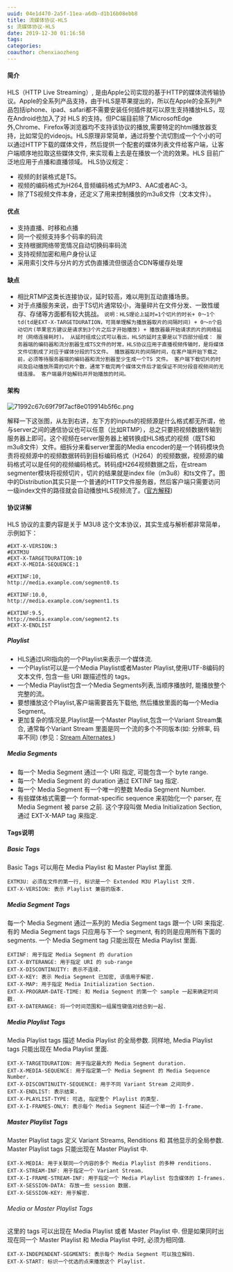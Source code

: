 ```yaml
---
uuid: 04e1d470-2a5f-11ea-a6db-d1b16b08ebb8
title: 流媒体协议-HLS
s: 流媒体协议-HLS
date: 2019-12-30 01:16:58
tags:
categories:
coauthor: chenxiaozheng
---
```


#### 简介
HLS（HTTP Live Streaming）, 是由Apple公司实现的基于HTTP的媒体流传输协议。Apple的全系列产品支持，由于HLS是苹果提出的，所以在Apple的全系列产品包括iphone、ipad、safari都不需要安装任何插件就可以原生支持播放HLS，现在Android也加入了对 HLS 的支持。但PC端目前除了MicrosoftEdge外,Chrome、Firefox等浏览器均不支持该协议的播放,需要特定的html播放器支持，比如常见的videojs。HLS原理非常简单，通过将整个流切割成一个个小的可以通过HTTP下载的媒体文件，然后提供一个配套的媒体列表文件给客户端，让客户端顺序地拉取这些媒体文件, 来实现看上去是在播放一个流的效果。HLS 目前广泛地应用于点播和直播领域。
HLS协议规定：

* 视频的封装格式是TS。
* 视频的编码格式为H264,音频编码格式为MP3、AAC或者AC-3。
* 除了TS视频文件本身，还定义了用来控制播放的m3u8文件（文本文件）。

#### 优点
* 支持直播、时移和点播
* 同一个视频支持多个码率的码流
* 支持根据网络带宽情况自动切换码率码流
* 支持视频加密和用户身份认证
* 采用索引文件与分片的方式伪直播流但很适合CDN等缓存处理

#### 缺点
* 相比RTMP这类长连接协议，延时较高，难以用到互动直播场景。
* 对于点播服务来说，由于TS切片通常较小，海量碎片在文件分发、一致性缓存、存储等方面都有较大挑战。
`说明：HLS理论上延时=1个切片的时长+ 0～1个td(td是EXT-X-TARGETDURATION，可简单理解为播放器取片的间隔时间) + 0～n个启动切片(苹果官方建议是请求到3个片之后才开始播放) + 播放器最开始请求的片的网络延时（网络连接耗时)。
从延时组成公式可以看出，HLS的延时主要是以下四部分组成：
服务器端的编码器和流分割器生成TS文件的时常，HLS协议应用于直播视频传输时，是将媒体文件切割成了对应于媒体分段的TS文件。
播放器取片的间隔时间，在客户端开始下载之前，必须等待服务器端的编码器和流分割器至少生成一个TS 文件。
客户端下载切片的时间及启动播放所需的切片个数，通常下载完两个媒体文件后才能保证不同分段音视频间的无缝连接。
客户端最开始解码并开始播放的时间。
`

#### 架构
![71992c67c69f79f7acf8e019914b5f6c.png](https://developer.apple.com/library/archive/documentation/NetworkingInternet/Conceptual/StreamingMediaGuide/art/transport_stream_2x.png)

解释一下这张图，从左到右讲，左下方的inputs的视频源是什么格式都无所谓，他与server之间的通信协议也可以任意（比如RTMP），总之只要把视频数据传输到服务器上即可。这个视频在server服务器上被转换成HLS格式的视频（既TS和m3u8文件）文件。细拆分来看server里面的Media encoder的是一个转码模块负责将视频源中的视频数据转码到目标编码格式（H264）的视频数据，视频源的编码格式可以是任何的视频编码格式。转码成H264视频数据之后，在stream segmenter模块将视频切片，切片的结果就是index file（m3u8）和ts文件了。图中的Distribution其实只是一个普通的HTTP文件服务器，然后客户端只需要访问一级index文件的路径就会自动播放HLS视频流了。([官方解释](https://developer.apple.com/library/archive/documentation/NetworkingInternet/Conceptual/StreamingMediaGuide/HTTPStreamingArchitecture/HTTPStreamingArchitecture.html#//apple_ref/doc/uid/TP40008332-CH101-SW4))

#### 协议详解
HLS 协议的主要内容是关于 M3U8 这个文本协议，其实生成与解析都非常简单，示例如下：
```
#EXT-X-VERSION:3
#EXTM3U
#EXT-X-TARGETDURATION:10
#EXT-X-MEDIA-SEQUENCE:1

#EXTINF:10,
http://media.example.com/segment0.ts
 
#EXTINF:10.0,
http://media.example.com/segment1.ts

#EXTINF:9.5,
http://media.example.com/segment2.ts
#EXT-X-ENDLIST
```

##### Playlist
* HLS通过URI指向的一个Playlist来表示一个媒体流.
* 一个Playlist可以是一个Media Playlist或者Master Playlist,使用UTF-8编码的文本文件, 包含一些 URI 跟描述性的 tags。
* 一个Media Playlist包含一个Media Segments列表,当顺序播放时, 能播放整个完整的流。
* 要想播放这个Playlist,客户端需要首先下载他, 然后播放里面的每一个Media Segment。
* 更加复杂的情况是,Playlist是一个Master Playlist,包含一个Variant Stream集合, 通常每个Variant Stream 里面是同一个流的多个不同版本(如: 分辨率, 码率不同) (参见：[Stream Alternates ](https://developer.apple.com/library/archive/documentation/NetworkingInternet/Conceptual/StreamingMediaGuide/UsingHTTPLiveStreaming/UsingHTTPLiveStreaming.html#//apple_ref/doc/uid/TP40008332-CH102-SW18))

##### Media Segments
* 每一个 Media Segment 通过一个 URI 指定, 可能包含一个 byte range.
* 每一个 Media Segment 的 duration 通过 EXTINF tag 指定.
* 每一个 Media Segment 有一个唯一的整数 Media Segment Number.
* 有些媒体格式需要一个 format-specific sequence 来初始化一个 parser, 在 Media Segment 被 parse 之前. 这个字段叫做 Media Initialization Section, 通过 EXT-X-MAP tag 来指定.

#### Tags说明
##### Basic Tags
Basic Tags 可以用在 Media Playlist 和 Master Playlist 里面.
```
EXTM3U: 必须在文件的第一行, 标识是一个 Extended M3U Playlist 文件.
EXT-X-VERSION: 表示 Playlist 兼容的版本.
```
##### Media Segment Tags
每一个 Media Segment 通过一系列的 Media Segment tags 跟一个 URI 来指定. 有的 Media Segment tags 只应用与下一个 segment, 有的则是应用所有下面的 segments. 一个 Media Segment tag 只能出现在 Media Playlist 里面.
```
EXTINF: 用于指定 Media Segment 的 duration
EXT-X-BYTERANGE: 用于指定 URI 的 sub-range
EXT-X-DISCONTINUITY: 表示不连续.
EXT-X-KEY: 表示 Media Segment 已加密, 该值用于解密.
EXT-X-MAP: 用于指定 Media Initialization Section.
EXT-X-PROGRAM-DATE-TIME: 和 Media Segment 的第一个 sample 一起来确定时间戳.
EXT-X-DATERANGE: 将一个时间范围和一组属性键值对结合到一起.
```

##### Media Playlist Tags
Media Playlist tags 描述 Media Playlist 的全局参数. 同样地, Media Playlist tags 只能出现在 Media Playlist 里面.
```
EXT-X-TARGETDURATION: 用于指定最大的 Media Segment duration.
EXT-X-MEDIA-SEQUENCE: 用于指定第一个 Media Segment 的 Media Sequence Number.
EXT-X-DISCONTINUITY-SEQUENCE: 用于不同 Variant Stream 之间同步.
EXT-X-ENDLIST: 表示结束.
EXT-X-PLAYLIST-TYPE: 可选, 指定整个 Playlist 的类型.
EXT-X-I-FRAMES-ONLY: 表示每个 Media Segment 描述一个单一的 I-frame.
```

##### Master Playlist Tags
Master Playlist tags 定义 Variant Streams, Renditions 和 其他显示的全局参数. Master Playlist tags 只能出现在 Master Playlist 中.
```
EXT-X-MEDIA: 用于关联同一个内容的多个 Media Playlist 的多种 renditions.
EXT-X-STREAM-INF: 用于指定一个 Variant Stream.
EXT-X-I-FRAME-STREAM-INF: 用于指定一个 Media Playlist 包含媒体的 I-frames.
EXT-X-SESSION-DATA: 存放一些 session 数据.
EXT-X-SESSION-KEY: 用于解密.
```

###### Media or Master Playlist Tags
这里的 tags 可以出现在 Media Playlist 或者 Master Playlist 中. 但是如果同时出现在同一个 Master Playlist 和 Media Playlist 中时, 必须为相同值.
```
EXT-X-INDEPENDENT-SEGMENTS: 表示每个 Media Segment 可以独立解码.
EXT-X-START: 标识一个优选的点来播放这个 Playlist.
```
